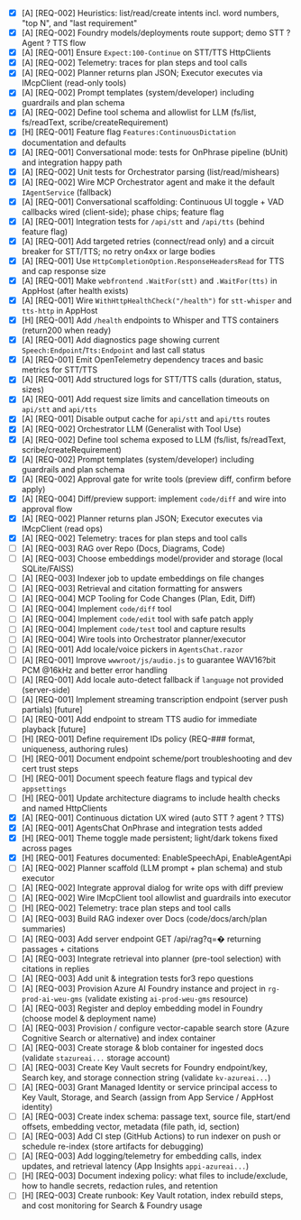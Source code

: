 - [x] [A] [REQ-002] Heuristics: list/read/create intents incl. word numbers, "top N", and "last requirement"
- [x] [A] [REQ-002] Foundry models/deployments route support; demo STT ? Agent ? TTS flow
- [x] [A] [REQ-001] Ensure `Expect:100-Continue` on STT/TTS HttpClients
- [x] [A] [REQ-002] Telemetry: traces for plan steps and tool calls
- [x] [A] [REQ-002] Planner returns plan JSON; Executor executes via IMcpClient (read-only tools)
- [x] [A] [REQ-002] Prompt templates (system/developer) including guardrails and plan schema
- [x] [A] [REQ-002] Define tool schema and allowlist for LLM (fs/list, fs/readText, scribe/createRequirement)
- [x] [H] [REQ-001] Feature flag `Features:ContinuousDictation` documentation and defaults
- [x] [A] [REQ-001] Conversational mode: tests for OnPhrase pipeline (bUnit) and integration happy path
- [x] [A] [REQ-002] Unit tests for Orchestrator parsing (list/read/mishears)
- [x] [A] [REQ-002] Wire MCP Orchestrator agent and make it the default `IAgentService` (fallback)
- [x] [A] [REQ-001] Conversational scaffolding: Continuous UI toggle + VAD callbacks wired (client-side); phase chips; feature flag
- [x] [A] [REQ-001] Integration tests for `/api/stt` and `/api/tts` (behind feature flag)
- [x] [A] [REQ-001] Add targeted retries (connect/read only) and a circuit breaker for STT/TTS; no retry on4xx or large bodies
- [x] [A] [REQ-001] Use `HttpCompletionOption.ResponseHeadersRead` for TTS and cap response size
- [x] [A] [REQ-001] Make `webfrontend` `.WaitFor(stt)` and `.WaitFor(tts)` in AppHost (after health exists)
- [x] [A] [REQ-001] Wire `WithHttpHealthCheck("/health")` for `stt-whisper` and `tts-http` in AppHost
- [x] [H] [REQ-001] Add `/health` endpoints to Whisper and TTS containers (return200 when ready)
- [x] [A] [REQ-001] Add diagnostics page showing current `Speech:Endpoint`/`Tts:Endpoint` and last call status
- [x] [A] [REQ-001] Emit OpenTelemetry dependency traces and basic metrics for STT/TTS
- [x] [A] [REQ-001] Add structured logs for STT/TTS calls (duration, status, sizes)
- [x] [A] [REQ-001] Add request size limits and cancellation timeouts on `api/stt` and `api/tts`
- [x] [A] [REQ-001] Disable output cache for `api/stt` and `api/tts` routes
- [x] [A] [REQ-002] Orchestrator LLM (Generalist with Tool Use)
- [x] [A] [REQ-002] Define tool schema exposed to LLM (fs/list, fs/readText, scribe/createRequirement)
- [x] [A] [REQ-002] Prompt templates (system/developer) including guardrails and plan schema
- [x] [A] [REQ-002] Approval gate for write tools (preview diff, confirm before apply)
- [x] [A] [REQ-004] Diff/preview support: implement `code/diff` and wire into approval flow
- [x] [A] [REQ-002] Planner returns plan JSON; Executor executes via IMcpClient (read ops)
- [x] [A] [REQ-002] Telemetry: traces for plan steps and tool calls
- [ ] [A] [REQ-003] RAG over Repo (Docs, Diagrams, Code)
- [ ] [A] [REQ-003] Choose embeddings model/provider and storage (local SQLite/FAISS)
- [ ] [A] [REQ-003] Indexer job to update embeddings on file changes
- [ ] [A] [REQ-003] Retrieval and citation formatting for answers
- [ ] [A] [REQ-004] MCP Tooling for Code Changes (Plan, Edit, Diff)
- [ ] [A] [REQ-004] Implement `code/diff` tool
- [ ] [A] [REQ-004] Implement `code/edit` tool with safe patch apply
- [ ] [A] [REQ-004] Implement `code/test` tool and capture results
- [ ] [A] [REQ-004] Wire tools into Orchestrator planner/executor
- [ ] [A] [REQ-001] Add locale/voice pickers in `AgentsChat.razor`
- [ ] [A] [REQ-001] Improve `wwwroot/js/audio.js` to guarantee WAV16?bit PCM @16kHz and better error handling
- [ ] [A] [REQ-001] Add locale auto-detect fallback if `language` not provided (server-side)
- [ ] [A] [REQ-001] Implement streaming transcription endpoint (server push partials) [future]
- [ ] [A] [REQ-001] Add endpoint to stream TTS audio for immediate playback [future]
- [ ] [H] [REQ-001] Define requirement IDs policy (REQ-### format, uniqueness, authoring rules)
- [ ] [H] [REQ-001] Document endpoint scheme/port troubleshooting and dev cert trust steps
- [ ] [H] [REQ-001] Document speech feature flags and typical dev `appsettings`
- [ ] [H] [REQ-001] Update architecture diagrams to include health checks and named HttpClients
- [x] [A] [REQ-001] Continuous dictation UX wired (auto STT ? agent ? TTS)
- [x] [A] [REQ-001] AgentsChat OnPhrase and integration tests added
- [x] [H] [REQ-001] Theme toggle made persistent; light/dark tokens fixed across pages
- [x] [H] [REQ-001] Features documented: EnableSpeechApi, EnableAgentApi
- [ ] [A] [REQ-002] Planner scaffold (LLM prompt + plan schema) and stub executor
- [ ] [A] [REQ-002] Integrate approval dialog for write ops with diff preview
- [ ] [A] [REQ-002] Wire IMcpClient tool allowlist and guardrails into executor
- [ ] [H] [REQ-002] Telemetry: trace plan steps and tool calls
- [ ] [A] [REQ-003] Build RAG indexer over Docs (code/docs/arch/plan summaries)
- [ ] [A] [REQ-003] Add server endpoint GET /api/rag?q=� returning passages + citations
- [ ] [A] [REQ-003] Integrate retrieval into planner (pre-tool selection) with citations in replies
- [ ] [A] [REQ-003] Add unit & integration tests for3 repo questions
- [ ] [A] [REQ-003] Provision Azure AI Foundry instance and project in `rg-prod-ai-weu-gms` (validate existing `ai-prod-weu-gms` resource)
- [ ] [A] [REQ-003] Register and deploy embedding model in Foundry (choose model & deployment name)
- [ ] [A] [REQ-003] Provision / configure vector-capable search store (Azure Cognitive Search or alternative) and index container
- [ ] [A] [REQ-003] Create storage & blob container for ingested docs (validate `stazureai...` storage account)
- [ ] [A] [REQ-003] Create Key Vault secrets for Foundry endpoint/key, Search key, and storage connection string (validate `kv-azureai...`)
- [ ] [A] [REQ-003] Grant Managed Identity or service principal access to Key Vault, Storage, and Search (assign from App Service / AppHost identity)
- [ ] [A] [REQ-003] Create index schema: passage text, source file, start/end offsets, embedding vector, metadata (file path, id, section)
- [ ] [A] [REQ-003] Add CI step (GitHub Actions) to run indexer on push or schedule re-index (store artifacts for debugging)
- [ ] [A] [REQ-003] Add logging/telemetry for embedding calls, index updates, and retrieval latency (App Insights `appi-azureai...`)
- [ ] [H] [REQ-003] Document indexing policy: what files to include/exclude, how to handle secrets, redaction rules, and retention
- [ ] [H] [REQ-003] Create runbook: Key Vault rotation, index rebuild steps, and cost monitoring for Search & Foundry usage
